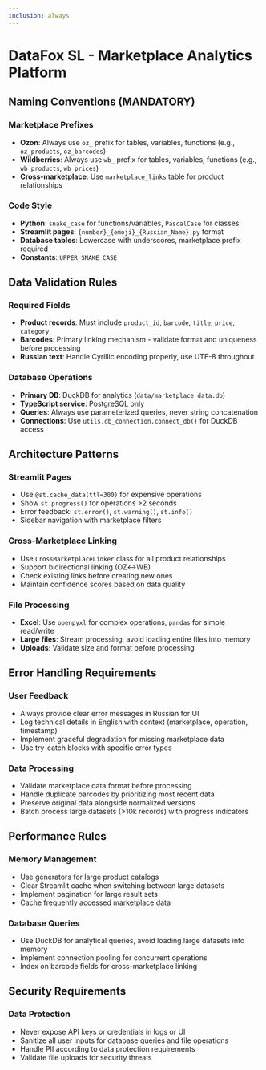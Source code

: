 ```yaml
---
inclusion: always
---
```


# DataFox SL - Marketplace Analytics Platform

## Naming Conventions (MANDATORY)

### Marketplace Prefixes
- **Ozon**: Always use `oz_` prefix for tables, variables, functions (e.g., `oz_products`, `oz_barcodes`)
- **Wildberries**: Always use `wb_` prefix for tables, variables, functions (e.g., `wb_products`, `wb_prices`)
- **Cross-marketplace**: Use `marketplace_links` table for product relationships

### Code Style
- **Python**: `snake_case` for functions/variables, `PascalCase` for classes
- **Streamlit pages**: `{number}_{emoji}_{Russian_Name}.py` format
- **Database tables**: Lowercase with underscores, marketplace prefix required
- **Constants**: `UPPER_SNAKE_CASE`

## Data Validation Rules

### Required Fields
- **Product records**: Must include `product_id`, `barcode`, `title`, `price`, `category`
- **Barcodes**: Primary linking mechanism - validate format and uniqueness before processing
- **Russian text**: Handle Cyrillic encoding properly, use UTF-8 throughout

### Database Operations
- **Primary DB**: DuckDB for analytics (`data/marketplace_data.db`)
- **TypeScript service**: PostgreSQL only
- **Queries**: Always use parameterized queries, never string concatenation
- **Connections**: Use `utils.db_connection.connect_db()` for DuckDB access

## Architecture Patterns

### Streamlit Pages
- Use `@st.cache_data(ttl=300)` for expensive operations
- Show `st.progress()` for operations >2 seconds
- Error feedback: `st.error()`, `st.warning()`, `st.info()`
- Sidebar navigation with marketplace filters

### Cross-Marketplace Linking
- Use `CrossMarketplaceLinker` class for all product relationships
- Support bidirectional linking (OZ↔WB)
- Check existing links before creating new ones
- Maintain confidence scores based on data quality

### File Processing
- **Excel**: Use `openpyxl` for complex operations, `pandas` for simple read/write
- **Large files**: Stream processing, avoid loading entire files into memory
- **Uploads**: Validate size and format before processing

## Error Handling Requirements

### User Feedback
- Always provide clear error messages in Russian for UI
- Log technical details in English with context (marketplace, operation, timestamp)
- Implement graceful degradation for missing marketplace data
- Use try-catch blocks with specific error types

### Data Processing
- Validate marketplace data format before processing
- Handle duplicate barcodes by prioritizing most recent data
- Preserve original data alongside normalized versions
- Batch process large datasets (>10k records) with progress indicators

## Performance Rules

### Memory Management
- Use generators for large product catalogs
- Clear Streamlit cache when switching between large datasets
- Implement pagination for large result sets
- Cache frequently accessed marketplace data

### Database Queries
- Use DuckDB for analytical queries, avoid loading large datasets into memory
- Implement connection pooling for concurrent operations
- Index on barcode fields for cross-marketplace linking

## Security Requirements

### Data Protection
- Never expose API keys or credentials in logs or UI
- Sanitize all user inputs for database queries and file operations
- Handle PII according to data protection requirements
- Validate file uploads for security threats